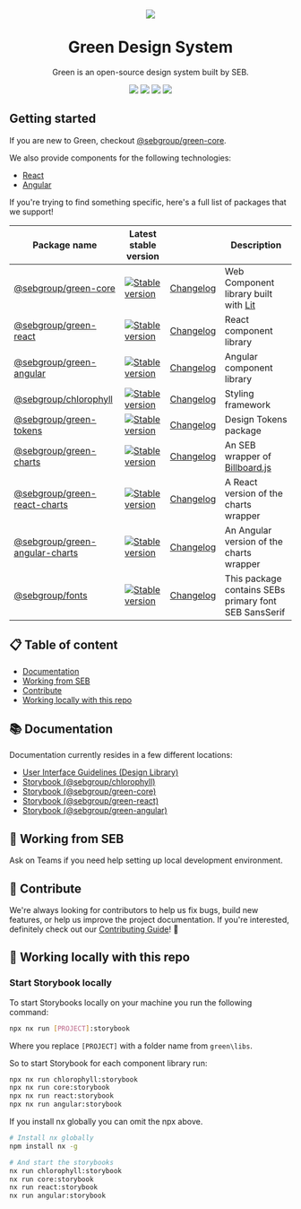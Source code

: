 <h1 align="center">
    <a href="https://seb.io">
        <img src="https://github.com/seb-oss/green/assets/11420341/2fc122ba-54fc-4f22-b96d-d405079d6e50">
    </a>
    <br/>
    <br/>
    Green Design System
</h1>

<p align="center">Green is an open-source design system built by SEB.<p>
<p align="center"><a href="https://github.com/seb-oss/green/blob/main/LICENSE"><img src="https://img.shields.io/badge/license-Apache2.0-005FAC"/></a> <a href="https://semver.org/"><img src="https://img.shields.io/badge/semantic%20versioning-006D31"/></a> <a href="https://nx.dev/"><img src="https://img.shields.io/badge/maintained%20with-nx-006D31"/></a> <a href="https://github.com/seb-oss/green/blob/main/CONTRIBUTING.md"><img src="https://img.shields.io/badge/PRs-welcome-006D31"/></a></p>

## Getting started

If you are new to Green, checkout [@sebgroup/green-core](https://github.com/seb-oss/green/tree/main/libs/core).

We also provide components for the following technologies:

- [React](https://github.com/seb-oss/green/tree/main/libs/react)
- [Angular](https://github.com/seb-oss/green/tree/main/libs/angular)

If you're trying to find something specific, here's a full list of packages that we support!

| Package name                                                                                     | Latest stable version                                                                                                                                     |                                                                                          | Description                                                             |
| ------------------------------------------------------------------------------------------------ | --------------------------------------------------------------------------------------------------------------------------------------------------------- | ---------------------------------------------------------------------------------------- | ----------------------------------------------------------------------- |
| [@sebgroup/green-core](https://github.com/seb-oss/green/tree/main/libs/core)                     | [![Stable version](https://img.shields.io/npm/v/@sebgroup/green-core/latest.svg)](https://www.npmjs.com/package/@sebgroup/green-core)                     | [Changelog](https://github.com/seb-oss/green/tree/main/libs/core/CHANGELOG.md)           | Web Component library built with [Lit](https://lit.dev)                 |
| [@sebgroup/green-react](https://github.com/seb-oss/green/tree/main/libs/react)                   | [![Stable version](https://img.shields.io/npm/v/@sebgroup/green-react/latest.svg)](https://www.npmjs.com/package/@sebgroup/green-react)                   | [Changelog](https://github.com/seb-oss/green/tree/main/libs/react/CHANGELOG.md)          | React component library                                                 |
| [@sebgroup/green-angular](https://github.com/seb-oss/green/tree/main/libs/angular)               | [![Stable version](https://img.shields.io/npm/v/@sebgroup/green-angular/latest.svg)](https://www.npmjs.com/package/@sebgroup/green-angular)               | [Changelog](https://github.com/seb-oss/green/tree/main/libs/angular/CHANGELOG.md)        | Angular component library                                               |
| [@sebgroup/chlorophyll](https://github.com/seb-oss/green/tree/main/libs/chlorophyll)             | [![Stable version](https://img.shields.io/npm/v/@sebgroup/chlorophyll/latest.svg)](https://www.npmjs.com/package/@sebgroup/chlorophyll)                   | [Changelog](https://github.com/seb-oss/green/tree/main/libs/chlorophyll/CHANGELOG.md)    | Styling framework                                                       |
| [@sebgroup/green-tokens](https://github.com/seb-oss/green/tree/main/libs/tokens)                 | [![Stable version](https://img.shields.io/npm/v/@sebgroup/green-tokens/latest.svg)](https://www.npmjs.com/package/@sebgroup/green-tokens)                 | [Changelog](https://github.com/seb-oss/green/tree/main/libs/tokens/CHANGELOG.md)         | Design Tokens package                                                   |
| [@sebgroup/green-charts](https://github.com/seb-oss/green/tree/main/libs/charts)                 | [![Stable version](https://img.shields.io/npm/v/@sebgroup/green-charts/latest.svg)](https://www.npmjs.com/package/@sebgroup/green-charts)                 | [Changelog](https://github.com/seb-oss/green/tree/main/libs/charts/CHANGELOG.md)         | An SEB wrapper of [Billboard.js](https://naver.github.io/billboard.js/) |
| [@sebgroup/green-react-charts](https://github.com/seb-oss/green/tree/main/libs/react-charts)     | [![Stable version](https://img.shields.io/npm/v/@sebgroup/green-react-charts/latest.svg)](https://www.npmjs.com/package/@sebgroup/green-react-charts)     | [Changelog](https://github.com/seb-oss/green/tree/main/libs/react-charts/CHANGELOG.md)   | A React version of the charts wrapper                                   |
| [@sebgroup/green-angular-charts](https://github.com/seb-oss/green/tree/main/libs/angular-charts) | [![Stable version](https://img.shields.io/npm/v/@sebgroup/green-angular-charts/latest.svg)](https://www.npmjs.com/package/@sebgroup/green-angular-charts) | [Changelog](https://github.com/seb-oss/green/tree/main/libs/angular-charts/CHANGELOG.md) | An Angular version of the charts wrapper                                |
| [@sebgroup/fonts](https://github.com/seb-oss/green/tree/main/libs/fonts)                         | [![Stable version](https://img.shields.io/npm/v/@sebgroup/fonts/latest.svg)](https://www.npmjs.com/package/@sebgroup/fonts)                               | [Changelog](https://github.com/seb-oss/green/tree/main/libs/fonts/CHANGELOG.md)          | This package contains SEBs primary font SEB SansSerif                   |

## 📋 Table of content

- [Documentation](https://github.com/seb-oss/green?tab=readme-ov-file#-documentation)
- [Working from SEB](https://github.com/seb-oss/green?tab=readme-ov-file#-working-from-seb)
- [Contribute](https://github.com/seb-oss/green?tab=readme-ov-file#-contribute)
- [Working locally with this repo](https://github.com/seb-oss/green?tab=readme-ov-file#-working-locally-with-this-repo)

## 📚 Documentation

Documentation currently resides in a few different locations:

- [User Interface Guidelines (Design Library)](https://designlibrary.sebgroup.com/)
- [Storybook (@sebgroup/chlorophyll)](https://storybook.seb.io/latest/chlorophyll/)
- [Storybook (@sebgroup/green-core)](https://storybook.seb.io/latest/core/)
- [Storybook (@sebgroup/green-react)](https://storybook.seb.io/latest/react/)
- [Storybook (@sebgroup/green-angular)](https://storybook.seb.io/latest/angular/)

## 🏦 Working from SEB

Ask on Teams if you need help setting up local development environment.

## 🎉 Contribute

We're always looking for contributors to help us fix bugs, build new features, or help us improve the project documentation. If you're interested, definitely check out our [Contributing Guide](https://github.com/seb-oss/green/blob/main/CONTRIBUTING.md)! 👀

## 🔨 Working locally with this repo

### Start Storybook locally

To start Storybooks locally on your machine you run the following command:

```bash
npx nx run [PROJECT]:storybook
```

Where you replace `[PROJECT]` with a folder name from `green\libs`.

So to start Storybook for each component library run:

```bash
npx nx run chlorophyll:storybook
npx nx run core:storybook
npx nx run react:storybook
npx nx run angular:storybook
```

If you install nx globally you can omit the npx above.

```bash
# Install nx globally
npm install nx -g

# And start the storybooks
nx run chlorophyll:storybook
nx run core:storybook
nx run react:storybook
nx run angular:storybook
```
